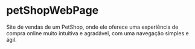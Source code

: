 # petShopWebPage
Site de vendas de um PetShop, onde ele oferece uma experiência de compra online muito intuitiva e agradável, com uma navegação simples e ágil.

